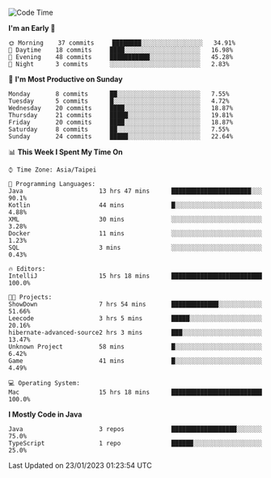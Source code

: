 <!--START_SECTION:waka-->
![Code Time](http://img.shields.io/badge/Code%20Time-143%20hrs%2055%20mins-blue)

**I'm an Early 🐤** 

```text
🌞 Morning    37 commits     ████████░░░░░░░░░░░░░░░░░   34.91% 
🌆 Daytime    18 commits     ████░░░░░░░░░░░░░░░░░░░░░   16.98% 
🌃 Evening    48 commits     ███████████░░░░░░░░░░░░░░   45.28% 
🌙 Night      3 commits      ░░░░░░░░░░░░░░░░░░░░░░░░░   2.83%

```
📅 **I'm Most Productive on Sunday** 

```text
Monday       8 commits      ██░░░░░░░░░░░░░░░░░░░░░░░   7.55% 
Tuesday      5 commits      █░░░░░░░░░░░░░░░░░░░░░░░░   4.72% 
Wednesday    20 commits     ████░░░░░░░░░░░░░░░░░░░░░   18.87% 
Thursday     21 commits     █████░░░░░░░░░░░░░░░░░░░░   19.81% 
Friday       20 commits     ████░░░░░░░░░░░░░░░░░░░░░   18.87% 
Saturday     8 commits      ██░░░░░░░░░░░░░░░░░░░░░░░   7.55% 
Sunday       24 commits     █████░░░░░░░░░░░░░░░░░░░░   22.64%

```


📊 **This Week I Spent My Time On** 

```text
⌚︎ Time Zone: Asia/Taipei

💬 Programming Languages: 
Java                     13 hrs 47 mins      ██████████████████████░░░   90.1% 
Kotlin                   44 mins             █░░░░░░░░░░░░░░░░░░░░░░░░   4.88% 
XML                      30 mins             ░░░░░░░░░░░░░░░░░░░░░░░░░   3.28% 
Docker                   11 mins             ░░░░░░░░░░░░░░░░░░░░░░░░░   1.23% 
SQL                      3 mins              ░░░░░░░░░░░░░░░░░░░░░░░░░   0.43%

🔥 Editors: 
IntelliJ                 15 hrs 18 mins      █████████████████████████   100.0%

🐱‍💻 Projects: 
ShowDown                 7 hrs 54 mins       █████████████░░░░░░░░░░░░   51.66% 
Leecode                  3 hrs 5 mins        █████░░░░░░░░░░░░░░░░░░░░   20.16% 
hibernate-advanced-source2 hrs 3 mins        ███░░░░░░░░░░░░░░░░░░░░░░   13.47% 
Unknown Project          58 mins             █░░░░░░░░░░░░░░░░░░░░░░░░   6.42% 
Game                     41 mins             █░░░░░░░░░░░░░░░░░░░░░░░░   4.49%

💻 Operating System: 
Mac                      15 hrs 18 mins      █████████████████████████   100.0%

```

**I Mostly Code in Java** 

```text
Java                     3 repos             ██████████████████░░░░░░░   75.0% 
TypeScript               1 repo              ██████░░░░░░░░░░░░░░░░░░░   25.0%

```



 Last Updated on 23/01/2023 01:23:54 UTC
<!--END_SECTION:waka-->
